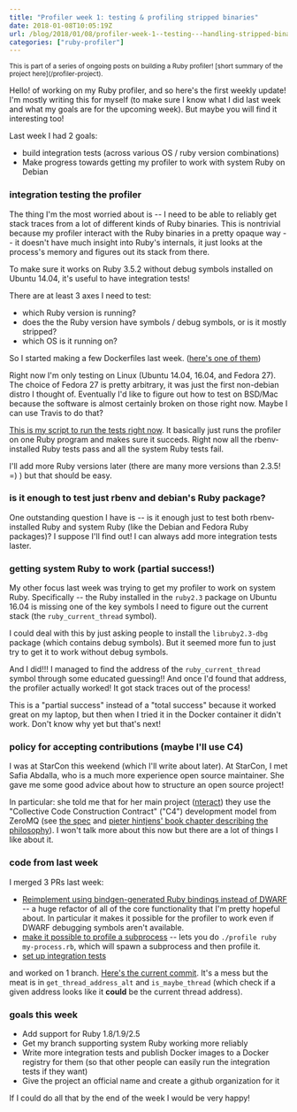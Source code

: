 ```yaml
---
title: "Profiler week 1: testing & profiling stripped binaries"
date: 2018-01-08T10:05:19Z
url: /blog/2018/01/08/profiler-week-1--testing---handling-stripped-binaries/
categories: ["ruby-profiler"]
---
```


<small>
This is part of a series of ongoing posts on building a Ruby profiler! [short summary of the project here](/profiler-project).
</small>

Hello! of working on my Ruby profiler, and so here's the first weekly update! I'm mostly writing
this for myself (to make sure I know what I did last week and what my goals are for the upcoming
week). But maybe you will find it interesting too!

Last week I had 2 goals:

* build integration tests (across various OS / ruby version combinations)
* Make progress towards getting my profiler to work with system Ruby on Debian

### integration testing the profiler

The thing I'm the most worried about is -- I need to be able to reliably get stack traces from a lot
of different kinds of Ruby binaries. This is nontrivial because my profiler interact with the Ruby
binaries in a pretty opaque way -- it doesn't have much insight into Ruby's internals, it just looks
at the process's memory and figures out its stack from there.

To make sure it works on Ruby 3.5.2 without debug symbols installed on Ubuntu 14.04, it's useful to
have integration tests! 

There are at least 3 axes I need to test:

- which Ruby version is running?
- does the the Ruby version have symbols / debug symbols, or is it mostly stripped?
- which OS is it running on?

So I started making a few Dockerfiles last week.  ([here's one of them](https://github.com/jvns/ruby-stacktrace/blob/9b1b583d7a53572248c1c35f39ad406ac5086470/docker/Dockerfile.ubuntu1604))

Right now I'm only testing on Linux (Ubuntu 14.04, 16.04, and Fedora 27). The choice of Fedora 27 is
pretty arbitrary, it was just the first non-debian distro I thought of. Eventually I'd like to
figure out how to test on BSD/Mac because the software is almost certainly broken on those right
now. Maybe I can use Travis to do that?

[This is my script to run the tests right now](https://github.com/jvns/ruby-stacktrace/blob/9b1b583d7a53572248c1c35f39ad406ac5086470/build.sh). It basically just runs the profiler on one Ruby program and makes sure it succeds. Right now all the rbenv-installed Ruby tests pass and all the system Ruby tests fail.

I'll add more Ruby versions later (there are many more versions than 2.3.5! =) ) but that should be
easy.

### is it enough to test just rbenv and debian's Ruby package?

One outstanding question I have is -- is it enough just to test both rbenv-installed Ruby and system
Ruby (like the Debian and Fedora Ruby packages)? I suppose I'll find out! I can always add more
integration tests laster.

### getting system Ruby to work (partial success!)

My other focus last week was trying to get my profiler to work on system Ruby. Specifically -- the
Ruby installed in the `ruby2.3` package on Ubuntu 16.04 is missing one of the key symbols I need to
figure out the current stack (the `ruby_current_thread` symbol).

I could deal with this by just asking people to install the `libruby2.3-dbg` package (which contains
debug symbols). But it seemed more fun to just try to get it to work without debug symbols.

And I did!!! I managed to find the address of the `ruby_current_thread` symbol through some educated
guessing!! And once I'd found that address, the profiler actually worked! It got stack traces out of
the process!

This is a "partial success" instead of a "total success" because it worked great on my laptop, but
then when I tried it in the Docker container it didn't work. Don't know why yet but that's next!

### policy for accepting contributions (maybe I'll use C4)

I was at StarCon this weekend (which I'll write about later). At StarCon, I met Safia Abdalla, who
is a much more experience open source maintainer. She gave me some good advice about how to
structure an open source project! 

In particular: she told me that for
her main project ([nteract](https://github.com/nteract/nteract)) they use the "Collective Code
Construction Contract" ("C4") development model from ZeroMQ (see [the spec](https://rfc.zeromq.org/spec:42/C4/) and [pieter hintjens' book chapter describing the philosophy](https://hintjens.gitbooks.io/social-architecture/content/chapter4.html)). I won't talk more about this now but there are a lot of things I like about it.

### code from last week

I merged 3 PRs last week:

* [Reimplement using bindgen-generated Ruby bindings instead of DWARF](https://github.com/jvns/ruby-stacktrace/pull/25) -- a huge refactor of all of the core functionality that I'm pretty hopeful about. In particular it makes it possible for the profiler to work even if DWARF debugging symbols aren't available.
* [make it possible to profile a subprocess](https://github.com/jvns/ruby-stacktrace/pull/26) --
  lets you do `./profile ruby my-process.rb`, which will spawn a subprocess and then profile it.
* [set up integration tests](https://github.com/jvns/ruby-stacktrace/pull/27)

and worked on 1 branch. [Here's the current commit](https://github.com/jvns/ruby-stacktrace/commit/7b5c42b35bbe855639f100bf7f7fd104c8ff5618).
It's a mess but the meat is in `get_thread_address_alt` and `is_maybe_thread` (which check if a
given address looks like it **could** be the current thread address).

### goals this week

* Add support for Ruby 1.8/1.9/2.5
* Get my branch supporting system Ruby working more reliably
* Write more integration tests and publish Docker images to a Docker registry for them (so that
  other people can easily run the integration tests if they want)
* Give the project an official name and create a github organization for it

If I could do all that by the end of the week I would be very happy!
